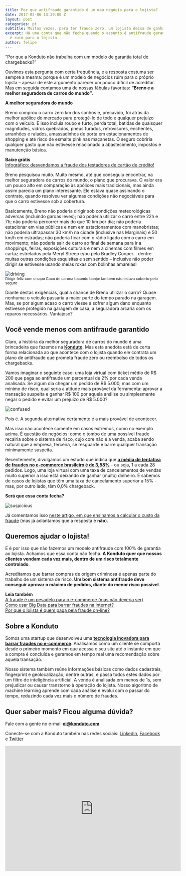 ```yaml
---
title: Por que antifraude garantido é um mau negócio para o lojista?
date: 2017-02-06 13:39:00 Z
layout: post
categories: pt
subtitle: Muitas vezes, para ter fraude zero, um lojista deixa de ganhar muito dinheiro...
excerpt: Há uma conta que não fecha quando o assunto é antifraude garantido. E isso
  é ruim para o lojista
author: felipe
---
```


“Por que a Konduto não trabalha com um modelo de garantia total de chargebacks?”

Ouvimos esta pergunta com certa frequência, e a resposta costuma ser sempre a mesma: porque é um modelo de negócios ruim para o próprio lojista – apesar de este argumento parecer um pouco difícil de acreditar. Mas em seguida contamos uma de nossas fábulas favoritas: **“Breno e a melhor seguradora de carros do mundo”**. 

**A melhor seguradora do mundo**

Breno comprou o carro zero km dos sonhos e, precavido, foi atrás da melhor apólice do mercado para protegê-lo de todo e qualquer prejuízo com o veículo.  E isso incluía roubo e furto, perda total, batidas de quaisquer magnitudes, vidros quebrados, pneus furados, retrovisores, enchentes, arranhões e ralados, amassadinhos de porta em estacionamentos de shopping e até risco de esmalte pink nas maçanetas. O seguro cobriria qualquer gasto que não estivesse relacionado a abastecimento, impostos e manutenção básica. 

**Baixe grátis**  
[Infográfico: desvendamos a fraude dos testadores de cartão de crédito!](http://ebooks.konduto.com/testadores-de-cartao?utm_source=konduto&utm_medium=blog&utm_campaign=conteudo-antifraudegarantido)  

Breno pesquisou muito. Muito mesmo, até que conseguiu encontrar, na melhor seguradora de carros do mundo, o plano que procurava. O valor era um pouco alto em comparação às apólices mais tradicionais, mas ainda assim parecia um plano interessante. Ele estava quase assinando o contrato, quando resolveu ver algumas condições não negociáveis para que o carro estivesse sob a cobertura. 

Basicamente, Breno não poderia dirigir sob condições meteorológicas adversas (incluindo garoas leves); não poderia utilizar o carro entre 22h e 7h; não poderia percorrer mais do que 10 km por dia; não poderia estacionar em vias públicas e nem em estacionamentos com manobristas; não poderia ultrapassar 30 km/h na cidade (inclusive nas Marginais) e 50 km/h em estradas; não poderia ficar com o rádio ligado com o carro em movimento; não poderia sair de carro ao final de semana para ir a shoppings, feiras, exposições culturais e nem a cinemas com filmes em cartaz estrelados pela Meryl Streep e/ou pelo Bradley Cooper... dentre muitas outras condições esquisitas e sem sentido – inclusive não poder dirigir se estivesse usando meias roxas com bolinhas amarelas! 

![driving](/images/170203-kermit-happy-driving.gif)  
<small>Dirigir feliz com o sapo Caco de carona tocando banjo: também não estava coberto pelo seguro</small>

Diante destas exigências, qual a chance de Breno utilizar o carro? Quase nenhuma: o veículo passaria a maior parte do tempo parado na garagem. Mas, se por algum acaso o carro viesse a sofrer algum dano enquanto estivesse protegido na garagem de casa, a seguradora arcaria com os reparos necessários. Vantajoso?
 
## Você vende menos com antifraude garantido

Claro, a história da melhor seguradora de carros do mundo é uma brincadeira que fazemos na **[Konduto](http://konduto.com/?utm_source=konduto&utm_medium=blog&utm_campaign=conteudo)**. Mas esta anedota está de certa forma relacionada ao que acontece com o lojista quando ele contrata um plano de antifraude que prometa fraude zero ou reembolso de todos os chargebacks. 

Vamos imaginar o seguinte caso: uma loja virtual com ticket médio de R$ 200 que paga ao antifraude um percentual de 2% por cada venda analisada. Se algum dia chegar um pedido de R$ 5.000, mas com um mínimo de risco, qual seria a atitude mais provável da ferramenta: aprovar a transação suspeita e ganhar R$ 100 por aquela análise ou simplesmente negar o pedido e evitar um prejuízo de R$ 5.000? 

![confused](/images/170203-confused_thinking.gif)

Pois é. A segunda alternativa certamente é a mais provável de acontecer. 

Mas isso não acontece somente em casos extremos, como no exemplo acima. É questão de negócios: como o tombo de uma possível fraude recairia sobre o sistema de risco, cujo core não é a venda, acaba sendo natural que a empresa, terceira, se resguarde e barre qualquer transação minimamente suspeita. 

Recentemente, divulgamos um estudo que indica que **[a média de tentativa de fraudes no e-commerce brasileiro é de 3,58%](http://ebooks.konduto.com/raio-x-da-fraude/?utm_source=konduto&utm_medium=blog&utm_campaign=antifraudegarantido)** - ou seja, 1 a cada 28 pedidos. Logo, uma loja virtual com uma taxa de cancelamentos de vendas muito superior a isso está deixando de ganhar (muito) dinheiro. E sabemos de casos de lojistas que têm uma taxa de cancelamento superior a 15% - mas, por outro lado, têm 0,0% chargeback. 

**Será que essa conta fecha?**

![suspicious](/images/170203-oprah.gif)

Já comentamos isso [neste artigo, em que ensinamos a calcular o custo da fraude](https://blog.konduto.com/pt/2016/09/custo-da-fraude/?utm_source=konduto&utm_medium=blog&utm_campaign=antifraudegarantido) (mas já adiantamos que a resposta é **não**). 

## Queremos ajudar o lojista! 

E é por isso que não fazemos um modelo antifraude com 100% de garantia ao lojista. Achamos que essa conta não fecha. **A Konduto quer que nossos clientes vendam cada vez mais, dentro de um risco totalmente controlado**.

Acreditamos que barrar compras de origem criminosa é apenas parte do trabalho de um sistema de risco. **Um bom sistema antifraude deve conseguir aprovar o máximo de pedidos, diante do menor risco possível**.  

**Leia também**  
[A fraude é um pesadelo para o e-commerce (mas não deveria ser)](https://blog.konduto.com/pt/2016/12/fraude-e-um-pesadelo-para-o-ecommerce/?utm_source=konduto&utm_medium=blog&utm_campaign=conteudo-antifraudegarantido)  
[Como usar Big Data para barrar fraudes na internet?](https://blog.konduto.com/pt/2016/11/usar-big-data-para-barrar-fraudes/?utm_source=konduto&utm_medium=blog&utm_campaign=conteudo-antifraudegarantido)  
[Por que o lojista é quem paga pela fraude on-line?](https://blog.konduto.com/pt/2016/05/por-que-o-lojista-deve-pagar-pelo-chargeback/?utm_source=konduto&utm_medium=blog&utm_campaign=antifraudegarantido)

## Sobre a Konduto

Somos uma startup que desenvolveu uma **[tecnologia inovadora para barrar fraudes no e-commerce](http://konduto.com/?utm_source=konduto&utm_medium=blog&utm_campaign=conteudo)**. Analisamos como um cliente se comporta desde o primeiro momento em que acessa o seu site até o instante em que a compra é concluída e geramos em tempo real uma recomendação sobre aquela transação.

Nosso sistema também reúne informações básicas como dados cadastrais, fingerprint e geolocalização, dentre outras, e passa todos estes dados por um filtro de inteligência artificial. A venda é analisada em menos de 1s, sem prejudicar ou causar transtorno à operação do lojista. Nosso algoritmo de machine learning aprende com cada análise e evolui com o passar do tempo, reduzindo cada vez mais o número de fraudes.
 
## Quer saber mais? Ficou alguma dúvida? 

Fale com a gente no e-mail **oi@konduto.com**         	
 
Conecte-se com a Konduto também nas redes sociais: [Linkedin](https://www.linkedin.com/company/konduto), [Facebook](https://www.facebook.com/konduto) e [Twitter](https://twitter.com/Konduto_) 
 
<iframe src="https://www.facebook.com/plugins/video.php?href=https%3A%2F%2Fwww.facebook.com%2Fkonduto%2Fvideos%2F613187352119217%2F&show_text=1&width=560" width="560" height="400" style="border:none;overflow:hidden" scrolling="no" frameborder="0" allowTransparency="true"></iframe>







